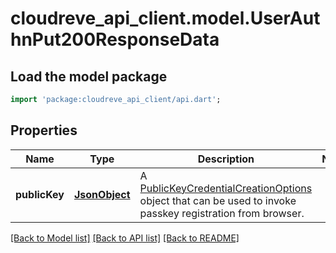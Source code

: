 # cloudreve_api_client.model.UserAuthnPut200ResponseData

## Load the model package
```dart
import 'package:cloudreve_api_client/api.dart';
```

## Properties
Name | Type | Description | Notes
------------ | ------------- | ------------- | -------------
**publicKey** | [**JsonObject**](.md) | A [PublicKeyCredentialCreationOptions](https://www.w3.org/TR/webauthn/#dictionary-makecredentialoptions) object that can be used to invoke passkey registration from browser. | 

[[Back to Model list]](../README.md#documentation-for-models) [[Back to API list]](../README.md#documentation-for-api-endpoints) [[Back to README]](../README.md)


